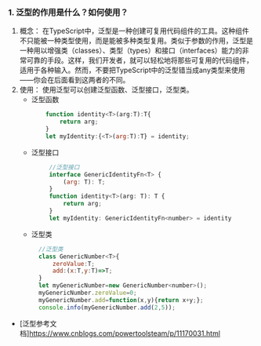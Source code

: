 ### 1. 泛型的作用是什么？如何使用？
1. 概念：
在TypeScript中，泛型是一种创建可复用代码组件的工具。这种组件不只能被一种类型使用，而是能被多种类型复用。类似于参数的作用，泛型是一种用以增强类（classes）、类型（types）和接口（interfaces）能力的非常可靠的手段。这样，我们开发者，就可以轻松地将那些可复用的代码组件，适用于各种输入。然而，不要把TypeScript中的泛型错当成any类型来使用——你会在后面看到这两者的不同。
2. 使用： 使用泛型可以创建泛型函数、泛型接口，泛型类。
    - 泛型函数
        ```javascript
            function identity<T>(arg:T):T{
                return arg;
            }
            let myIdentity:{<T>(arg:T):T} = identity;
        ```
    - 泛型接口
       ```javascript
            //泛型接口
            interface GenericIdentityFn<T> {
                (arg: T): T;
            }
            function identity<T>(arg: T): T {
                return arg;
            }
            let myIdentity: GenericIdentityFn<number> = identity
       ```
    - 泛型类
      ```javascript
        //泛型类
        class GenericNumber<T>{
            zeroValue:T;
            add:(x:T,y:T)=>T;
        }
        let myGenericNumber=new GenericNumber<number>();
        myGenericNumber.zeroValue=0;
        myGenericNumber.add=function(x,y){return x+y;};
        console.info(myGenericNumber.add(2,5));
      ```


- [泛型参考文档]<https://www.cnblogs.com/powertoolsteam/p/11170031.html>